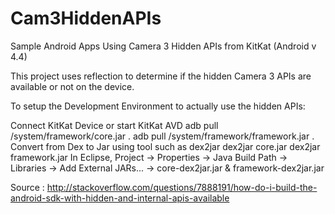 Cam3HiddenAPIs
==============

Sample Android Apps Using Camera 3 Hidden APIs from KitKat (Android v 4.4)

This project uses reflection to determine if the hidden Camera 3 APIs are available or not on the device.

To setup the Development Environment to actually use the hidden APIs:

Connect KitKat Device or start KitKat AVD
adb pull /system/framework/core.jar .
adb pull /system/framework/framework.jar .
Convert from Dex to Jar using tool such as dex2jar
dex2jar core.jar
dex2jar framework.jar
In Eclipse, Project → Properties → Java Build Path → Libraries → Add External JARs... → core-dex2jar.jar & framework-dex2jar.jar 

Source : http://stackoverflow.com/questions/7888191/how-do-i-build-the-android-sdk-with-hidden-and-internal-apis-available


